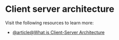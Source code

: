 # Client server architecture

Visit the following resources to learn more:

- [@article@What is Client-Server Architecture](https://www.simplilearn.com/what-is-client-server-architecture-article)
